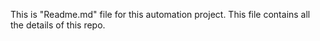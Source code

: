 This is "Readme.md" file for this automation project.
This file contains all the details of this repo.
